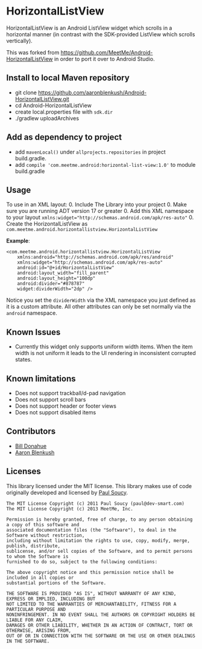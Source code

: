 # HorizontalListView

HorizontalListView is an Android ListView widget which scrolls in a horizontal manner (in contrast with the SDK-provided ListView which scrolls vertically).

This was forked from https://github.com/MeetMe/Android-HorizontalListView in order to port it over to Android Studio.

## Install to local Maven repository

 - git clone https://github.com/aaronblenkush/Android-HorizontalListView.git
 - cd Android-HorizontalListView
 - create local.properties file with `sdk.dir`
 - ./gradlew uploadArchives

## Add as dependency to project

 - add `mavenLocal()` under `allprojects.repositories` in project build.gradle.
 - add `compile 'com.meetme.android:horizontal-list-view:1.0'` to module build.gradle

## Usage
To use in an XML layout:
 0. Include The Library into your project
 0. Make sure you are running ADT version 17 or greater
 0. Add this XML namespace to your layout `xmlns:widget="http://schemas.android.com/apk/res-auto"`
 0. Create the HorizontalListView as `com.meetme.android.horizontallistview.HorizontalListView`

**Example**:

    <com.meetme.android.horizontallistview.HorizontalListView
        xmlns:android="http://schemas.android.com/apk/res/android"
        xmlns:widget="http://schemas.android.com/apk/res-auto"
        android:id="@+id/HorizontalListView"
        android:layout_width="fill_parent"
        android:layout_height="100dp"
        android:divider="#878787"
        widget:dividerWidth="2dp" />

Notice you set the `dividerWidth` via the XML namespace you just defined as it is a custom attribute. All other attributes can only be set normally via the `android` namespace.

## Known Issues
 - Currently this widget only supports uniform width items. When the item width is not uniform it leads to the UI rendering in inconsistent corrupted states.

## Known limitations
 - Does not support trackball/d-pad navigation
 - Does not support scroll bars
 - Does not support header or footer views
 - Does not support disabled items

## Contributors

 - [Bill Donahue](https://github.com/bdonahue)
 - [Aaron Blenkush](http://github.com/aaronblenkush)

## Licenses

This library licensed under the MIT license. This library makes use of code originally developed and licensed by [Paul Soucy](paul@dev-smart.com).

    The MIT License Copyright (c) 2011 Paul Soucy (paul@dev-smart.com)
    The MIT License Copyright (c) 2013 MeetMe, Inc.
    
    Permission is hereby granted, free of charge, to any person obtaining a copy of this software and
    associated documentation files (the "Software"), to deal in the Software without restriction,
    including without limitation the rights to use, copy, modify, merge, publish, distribute,
    sublicense, and/or sell copies of the Software, and to permit persons to whom the Software is
    furnished to do so, subject to the following conditions:
    
    The above copyright notice and this permission notice shall be included in all copies or
    substantial portions of the Software.
    
    THE SOFTWARE IS PROVIDED "AS IS", WITHOUT WARRANTY OF ANY KIND, EXPRESS OR IMPLIED, INCLUDING BUT
    NOT LIMITED TO THE WARRANTIES OF MERCHANTABILITY, FITNESS FOR A PARTICULAR PURPOSE AND
    NONINFRINGEMENT. IN NO EVENT SHALL THE AUTHORS OR COPYRIGHT HOLDERS BE LIABLE FOR ANY CLAIM,
    DAMAGES OR OTHER LIABILITY, WHETHER IN AN ACTION OF CONTRACT, TORT OR OTHERWISE, ARISING FROM,
    OUT OF OR IN CONNECTION WITH THE SOFTWARE OR THE USE OR OTHER DEALINGS IN THE SOFTWARE.
